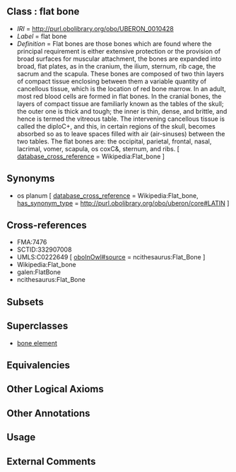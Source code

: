 
## Class : flat bone

 * *IRI* = http://purl.obolibrary.org/obo/UBERON_0010428
 * *Label* = flat bone
 * *Definition* = Flat bones are those bones which are found where the principal requirement is either extensive protection or the provision of broad surfaces for muscular attachment, the bones are expanded into broad, flat plates, as in the cranium, the ilium, sternum, rib cage, the sacrum and the scapula. These bones are composed of two thin layers of compact tissue enclosing between them a variable quantity of cancellous tissue, which is the location of red bone marrow. In an adult, most red blood cells are formed in flat bones. In the cranial bones, the layers of compact tissue are familiarly known as the tables of the skull; the outer one is thick and tough; the inner is thin, dense, and brittle, and hence is termed the vitreous table. The intervening cancellous tissue is called the diploC+, and this, in certain regions of the skull, becomes absorbed so as to leave spaces filled with air (air-sinuses) between the two tables. The flat bones are: the occipital, parietal, frontal, nasal, lacrimal, vomer, scapula, os coxC&, sternum, and ribs. [ [database_cross_reference](../../ef/oboInOwl#hasDbXref.md) = Wikipedia:Flat_bone ]

## Synonyms

 * os planum [ [database_cross_reference](../../ef/oboInOwl#hasDbXref.md) = Wikipedia:Flat_bone, [has_synonym_type](../../pe/oboInOwl#hasSynonymType.md) = http://purl.obolibrary.org/obo/uberon/core#LATIN ]

## Cross-references

 * FMA:7476
 * SCTID:332907008
 * UMLS:C0222649 [ [oboInOwl#source](../../ce/oboInOwl#source.md) = ncithesaurus:Flat_Bone ]
 * Wikipedia:Flat_bone
 * galen:FlatBone
 * ncithesaurus:Flat_Bone

## Subsets


## Superclasses

 * [bone element](../../UBERON/74/UBERON_0001474.md)

## Equivalencies


## Other Logical Axioms


## Other Annotations


## Usage


## External Comments

